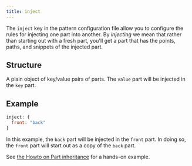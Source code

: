 ```yaml
---
title: inject
---
```


The `inject` key in the pattern configuration file allow you to configure
the rules for injecting one part into another.
By *injecting* we mean that rather than starting out with a fresh part,
you'll get a part that has the points, paths, and snippets of the injected part.

## Structure

A plain object of key/value pairs of parts.
The `value` part will be injected in the `key` part.

## Example

```js
inject: {
  front: "back"
}
```

In this example, the `back` part will be injected in the `front` part.
In doing so, the `front` part will start out as a copy of the `back` part.

<Tip>

See [the Howto on Part inheritance](/howtos/code/inject) for a hands-on example.

</Tip>
